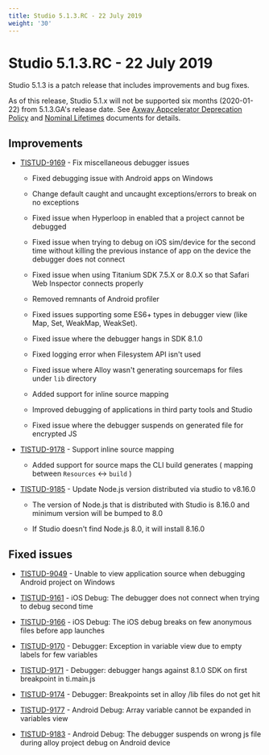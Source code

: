 ```yaml
---
title: Studio 5.1.3.RC - 22 July 2019
weight: '30'
---
```


# Studio 5.1.3.RC - 22 July 2019

Studio 5.1.3 is a patch release that includes improvements and bug fixes.

As of this release, Studio 5.1.x will not be supported six months (2020-01-22) from 5.1.3.GA's release date. See [Axway Appcelerator Deprecation Policy](/guide/AMPLIFY_Appcelerator_Services_Overview/Axway_Appcelerator_Deprecation_Policy/) and [Nominal Lifetimes](#undefined) documents for details.

## Improvements

* [TISTUD-9169](https://jira.appcelerator.org/browse/TISTUD-9169) - Fix miscellaneous debugger issues

    * Fixed debugging issue with Android apps on Windows

    * Change default caught and uncaught exceptions/errors to break on no exceptions

    * Fixed issue when Hyperloop in enabled that a project cannot be debugged

    * Fixed issue when trying to debug on iOS sim/device for the second time without killing the previous instance of app on the device the debugger does not connect

    * Fixed issue when using Titanium SDK 7.5.X or 8.0.X so that Safari Web Inspector connects properly

    * Removed remnants of Android profiler

    * Fixed issues supporting some ES6+ types in debugger view (like Map, Set, WeakMap, WeakSet).

    * Fixed issue where the debugger hangs in SDK 8.1.0

    * Fixed logging error when Filesystem API isn't used

    * Fixed issue where Alloy wasn't generating sourcemaps for files under `lib` directory

    * Added support for inline source mapping

    * Improved debugging of applications in third party tools and Studio

    * Fixed issue where the debugger suspends on generated file for encrypted JS

* [TISTUD-9178](https://jira.appcelerator.org/browse/TISTUD-9178) - Support inline source mapping

    * Added support for source maps the CLI build generates ( mapping between `Resources` <-> `build` )

* [TISTUD-9185](https://jira.appcelerator.org/browse/TISTUD-9185) - Update Node.js version distributed via studio to v8.16.0

    * The version of Node.js that is distributed with Studio is 8.16.0 and minimum version will be bumped to 8.0

    * If Studio doesn't find Node.js 8.0, it will install 8.16.0

## Fixed issues

* [TISTUD-9049](https://jira.appcelerator.org/browse/TISTUD-9049) - Unable to view application source when debugging Android project on Windows

* [TISTUD-9161](https://jira.appcelerator.org/browse/TISTUD-9161) - iOS Debug: The debugger does not connect when trying to debug second time

* [TISTUD-9166](https://jira.appcelerator.org/browse/TISTUD-9166) - iOS Debug: The iOS debug breaks on few anonymous files before app launches

* [TISTUD-9170](https://jira.appcelerator.org/browse/TISTUD-9170) - Debugger: Exception in variable view due to empty labels for few variables

* [TISTUD-9171](https://jira.appcelerator.org/browse/TISTUD-9171) - Debugger: debugger hangs against 8.1.0 SDK on first breakpoint in ti.main.js

* [TISTUD-9174](https://jira.appcelerator.org/browse/TISTUD-9174) - Debugger: Breakpoints set in alloy /lib files do not get hit

* [TISTUD-9177](https://jira.appcelerator.org/browse/TISTUD-9177) - Android Debug: Array variable cannot be expanded in variables view

* [TISTUD-9183](https://jira.appcelerator.org/browse/TISTUD-9183) - Android Debug: The debugger suspends on wrong js file during alloy project debug on Android device
